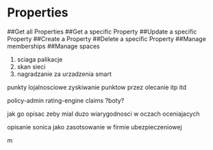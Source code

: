 # Properties

##Get all Properties
##Get a specific Property
##Update a specific Property
##Create a Property
##Delete a specific Property
##Manage memberships
##Manage spaces


1. sciaga palikacje
2. skan sieci
3. nagradzanie za urzadzenia smart

punkty lojalnosciowe
zyskiwanie punktow przez olecanie itp itd

policy-admin
rating-engine
claims
?boty?

jak go opisac zeby mial duzo wiarygodnosci w oczach oceniajacych

opisanie sonica jako zasotsowanie w firmie ubezpieczeniowej

m
